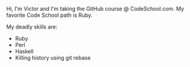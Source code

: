 Hi, I'm Victor and I'm taking the GitHub course @ CodeSchool.com.
My favorite Code School path is Ruby.

My deadly skills are:
* Ruby
* Perl
* Haskell
* Killing history using git rebase
